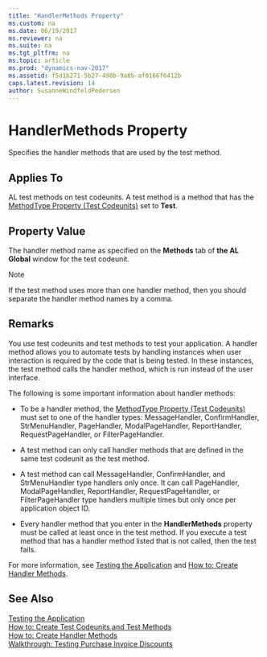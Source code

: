 ```yaml
---
title: "HandlerMethods Property"
ms.custom: na
ms.date: 06/19/2017
ms.reviewer: na
ms.suite: na
ms.tgt_pltfrm: na
ms.topic: article
ms.prod: "dynamics-nav-2017"
ms.assetid: f5d1b271-5b27-498b-9a0b-af0166f6412b
caps.latest.revision: 14
author: SusanneWindfeldPedersen
---
```

# HandlerMethods Property
Specifies the handler methods that are used by the test method.  
  
## Applies To  
 AL test methods on test codeunits. A test method is a method that has the [MethodType Property \(Test Codeunits\)](../devenv-methodtype-property-test-codeunits.md) set to **Test**.  
  
## Property Value  
 The handler method name as specified on the **Methods** tab of **the AL Global** window for the test codeunit.  
  
> [!NOTE]  
>  If the test method uses more than one handler method, then you should separate the handler method names by a comma.  
  
## Remarks  
 You use test codeunits and test methods to test your application. A handler method allows you to automate tests by handling instances when user interaction is required by the code that is being tested. In these instances, the test method calls the handler method, which is run instead of the user interface.  
  
 The following is some important information about handler methods:  
  
-   To be a handler method, the [MethodType Property \(Test Codeunits\)](../devenv-methodtype-property-test-codeunits.md) must set to one of the handler types: MessageHandler, ConfirmHandler, StrMenuHandler, PageHandler, ModalPageHandler, ReportHandler, RequestPageHandler, or FilterPageHandler.  
  
-   A test method can only call handler methods that are defined in the same test codeunit as the test method.  
  
-   A test method can call MessageHandler, ConfirmHandler, and StrMenuHandler type handlers only once. It can call PageHandler, ModalPageHandler, ReportHandler, RequestPageHandler, or FilterPageHandler type handlers multiple times but only once per application object ID.  
  
-   Every handler method that you enter in the **HandlerMethods** property must be called at least once in the test method. If you execute a test method that has a handler method listed that is not called, then the test fails.  
  
 For more information, see [Testing the Application](Testing-the-Application.md) and [How to: Create Handler Methods](../methods/devenv-How-to-Create-Handler-Methods.md).  
  
## See Also  
 [Testing the Application](Testing-the-Application.md)   
 [How to: Create Test Codeunits and Test Methods](../methods/devenv-How-to-Create-Test-Codeunits-and-Test-Methods.md)   
 [How to: Create Handler Methods](../methods/devenv-How-to-Create-Handler-Methods.md)   
 [Walkthrough: Testing Purchase Invoice Discounts](Walkthrough-Testing-Purchase-Invoice-Discounts.md)